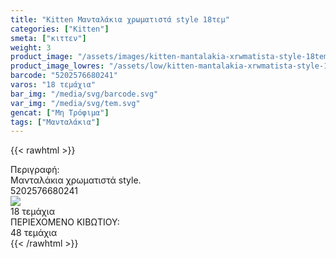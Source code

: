 ```yaml
---
title: "Kitten Μανταλάκια χρωματιστά style 18τεμ"
categories: ["Kitten"]
smeta: ["κιττεν"]
weight: 3
product_image: "/assets/images/kitten-mantalakia-xrwmatista-style-18tem.jpg"
product_image_lowres: "/assets/low/kitten-mantalakia-xrwmatista-style-18tem.jpg"
barcode: "5202576680241"
varos: "18 τεμάχια"
bar_img: "/media/svg/barcode.svg"
var_img: "/media/svg/tem.svg"
gencat: ["Μη Τρόφιμα"]
tags: ["Μανταλάκια"]
---
```

{{< rawhtml >}}

<div class="product">
        <div id="sistatika">Περιγραφή:</div>
        <div class="alltext">Μανταλάκια χρωματιστά style.</div>
        <div id="barcode">
            <div id="barimage1"></div><span id="bartext">5202576680241</span>
        </div>
        <div id="varos">
            <div id="varosimage"><img src="/media/svg/tem.svg"></div><span id="varostext">18 τεμάχια</span>
        </div>
        <div id="kivotio">ΠΕΡΙΕΧΟΜΕΝΟ ΚΙΒΩΤΙΟΥ:<br>48 τεμάχια</div>
        <div class="pimg"></div>
    </div>
{{< /rawhtml >}}


